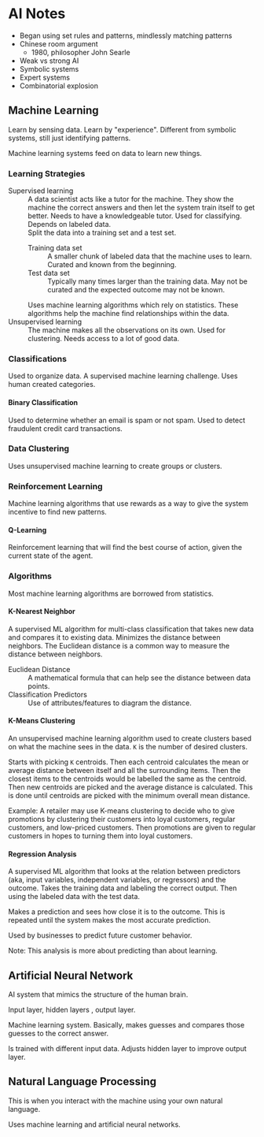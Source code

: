# AI Notes

- Began using set rules and patterns, mindlessly matching patterns
- Chinese room argument
  + 1980, philosopher John Searle
- Weak vs strong AI
- Symbolic systems
- Expert systems
- Combinatorial explosion
  
## Machine Learning

Learn by sensing data. Learn by "experience". Different from symbolic systems, still just identifying patterns.

Machine learning systems feed on data to learn new things.

### Learning Strategies

<dl>
  <dt>Supervised learning</dt>
  <dd>A data scientist acts like a tutor for the machine. They show the machine the correct answers and then let the system train itself to get better. Needs to have a knowledgeable tutor. Used for classifying. Depends on labeled data.</dd>
  <dd>
    Split the data into a training set and a test set.
    <dl>
      <dt>Training data set</dt>
      <dd>A smaller chunk of labeled data that the machine uses to learn. Curated and known from the beginning.</dd>
      <dt>Test data set</dt>
      <dd>Typically many times larger than the training data. May not be curated and the expected outcome may not be known.</dd>
    </dl>
    Uses machine learning algorithms which rely on statistics. These algorithms help the machine find relationships within the data.
  </dd>
  <dt>Unsupervised learning</dt>
  <dd>The machine makes all the observations on its own. Used for clustering. Needs access to a lot of good data.</dd>
</dl>

### Classifications

Used to organize data. A supervised machine learning challenge. Uses human created categories.

#### Binary Classification

Used to determine whether an email is spam or not spam. Used to detect fraudulent credit card transactions.

### Data Clustering

Uses unsupervised machine learning to create groups or clusters.

### Reinforcement Learning

Machine learning algorithms that use rewards as a way to give the system incentive to find new patterns.

#### Q-Learning

Reinforcement learning that will find the best course of action, given the current state of the agent.

### Algorithms

Most machine learning algorithms are borrowed from statistics.

#### K-Nearest Neighbor

A supervised ML algorithm for multi-class classification that takes new data and compares it to existing data. Minimizes the distance between neighbors. The Euclidean distance is a common way to measure the distance between neighbors.

<dl>
  <dt>Euclidean Distance</dt>
  <dd>A mathematical formula that can help see the distance between data points.</dd>
  <dt>Classification Predictors</dt>
  <dd>Use of attributes/features to diagram the distance.</dd>
</dl>

#### K-Means Clustering

An unsupervised machine learning algorithm used to create clusters based on what the machine sees in the data. `K` is the number of desired clusters.

Starts with picking `K` centroids. Then each centroid calculates the mean or average distance between itself and all the surrounding items. Then the closest items to the centroids would be labelled the same as the centroid. Then new centroids are picked and the average distance is calculated. This is done until centroids are picked with the minimum overall mean distance.

Example: A retailer may use K-means clustering to decide who to give promotions by clustering their customers into loyal customers, regular customers, and low-priced customers. Then promotions are given to regular customers in hopes to turning them into loyal customers.

#### Regression Analysis

A supervised ML algorithm that looks at the relation between predictors (aka, input variables, independent variables, or regressors) and the outcome. Takes the training data and labeling the correct output. Then using the labeled data with the test data.

Makes a prediction and sees how close it is to the outcome. This is repeated until the system makes the most accurate prediction.

Used by businesses to predict future customer behavior.

Note: This analysis is more about predicting than about learning.

## Artificial Neural Network

AI system that mimics the structure of the human brain.

Input layer, hidden layers , output layer.

Machine learning system. Basically, makes guesses and compares those guesses to the correct answer.

Is trained with different input data. Adjusts hidden layer to improve output layer.

## Natural Language Processing

This is when you interact with the machine using your own natural language.

Uses machine learning and artificial neural networks.
